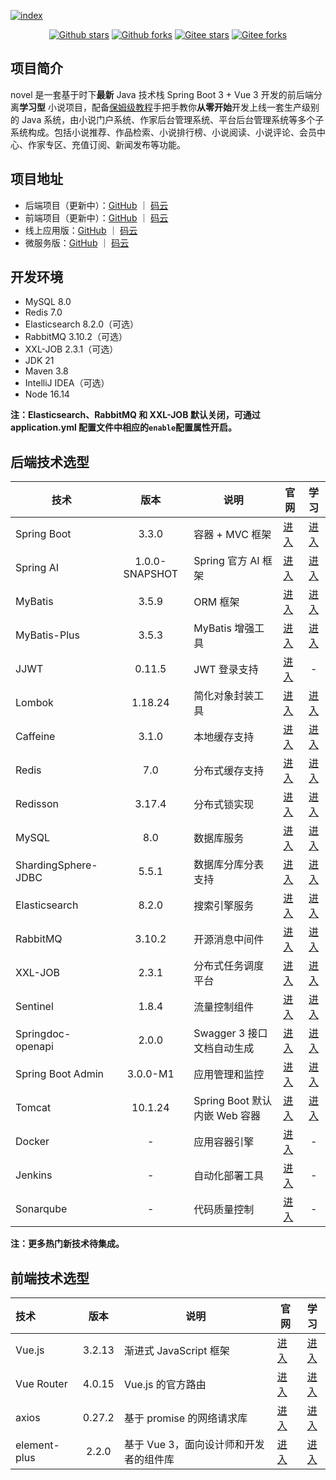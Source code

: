 [![index]( https://youdoc.github.io/img/tencent.jpg )]( https://cloud.tencent.com/act/cps/redirect?redirect=2446&cps_key=736e609d66e0ac4e57813316cec6fd0b&from=console )

<p align="center">
    <a href='https://github.com/201206030/novel'><img alt="Github stars" src="https://img.shields.io/github/stars/201206030/novel?logo=github"></a>
    <a href='https://github.com/201206030/novel'><img alt="Github forks" src="https://img.shields.io/github/forks/201206030/novel?logo=github"></a>
    <a href='https://gitee.com/novel_dev_team/novel'><img alt="Gitee stars" src="https://gitee.com/novel_dev_team/novel/badge/star.svg?theme=gitee"></a>
    <a href='https://gitee.com/novel_dev_team/novel'><img alt="Gitee forks" src="https://gitee.com/novel_dev_team/novel/badge/fork.svg?theme=gitee"></a>
</p>

## 项目简介

novel 是一套基于时下**最新** Java 技术栈 Spring Boot 3 + Vue 3 开发的前后端分离**学习型**
小说项目，配备[保姆级教程](https://docs.xxyopen.com/course/novel)手把手教你**从零开始**开发上线一套生产级别的 Java
系统，由小说门户系统、作家后台管理系统、平台后台管理系统等多个子系统构成。包括小说推荐、作品检索、小说排行榜、小说阅读、小说评论、会员中心、作家专区、充值订阅、新闻发布等功能。

## 项目地址

- 后端项目（更新中）：[GitHub](https://github.com/201206030/novel) ｜ [码云](https://gitee.com/novel_dev_team/novel)
- 前端项目（更新中）：[GitHub](https://github.com/201206030/novel-front-web)
  ｜ [码云](https://gitee.com/novel_dev_team/novel-front-web)
- 线上应用版：[GitHub](https://github.com/201206030/novel-plus) ｜ [码云](https://gitee.com/novel_dev_team/novel-plus)
- 微服务版：[GitHub](https://github.com/201206030/novel-cloud) ｜ [码云](https://gitee.com/novel_dev_team/novel-cloud)

## 开发环境

- MySQL 8.0
- Redis 7.0
- Elasticsearch 8.2.0（可选）
- RabbitMQ 3.10.2（可选）
- XXL-JOB 2.3.1（可选）
- JDK 21
- Maven 3.8
- IntelliJ IDEA（可选）
- Node 16.14

**注：Elasticsearch、RabbitMQ 和 XXL-JOB 默认关闭，可通过 application.yml 配置文件中相应的`enable`配置属性开启。**

## 后端技术选型

| 技术                  |      版本      | 说明                      | 官网                              |                                                            学习                                                            |
|---------------------|:------------:|-------------------------| ------------------------------------ |:------------------------------------------------------------------------------------------------------------------------:|
| Spring Boot         |    3.3.0     | 容器 + MVC 框架             | [进入](https://spring.io/projects/spring-boot) |                            [进入](https://docs.spring.io/spring-boot/docs/3.0.0/reference/html)                            |
| Spring AI           |    1.0.0-SNAPSHOT     | Spring 官方 AI 框架         | [进入](https://spring.io/projects/spring-ai) |                                                          [进入](https://docs.spring.io/spring-ai/reference/)                                                          |
| MyBatis             |    3.5.9     | ORM 框架                  | [进入](http://www.mybatis.org)               |                                    [进入](https://mybatis.org/mybatis-3/zh/index.html)                                     |
| MyBatis-Plus        |    3.5.3     | MyBatis 增强工具            | [进入](https://baomidou.com/)                |                                         [进入](https://baomidou.com/pages/24112f/)                                         |
| JJWT                |    0.11.5    | JWT 登录支持                | [进入](https://github.com/jwtk/jjwt)         |                                                            -                                                             |
| Lombok              |   1.18.24    | 简化对象封装工具                | [进入](https://github.com/projectlombok/lombok) |                                       [进入](https://projectlombok.org/features/all)                                       |
| Caffeine            |    3.1.0     | 本地缓存支持                  | [进入](https://github.com/ben-manes/caffeine)            |                               [进入](https://github.com/ben-manes/caffeine/wiki/Home-zh-CN)                                |
| Redis               |     7.0      | 分布式缓存支持                 | [进入](https://redis.io)                |                                               [进入](https://redis.io/docs)                                                |
| Redisson            |    3.17.4    | 分布式锁实现                  | [进入](https://github.com/redisson/redisson)               |                            [进入](https://github.com/redisson/redisson/wiki/%E7%9B%AE%E5%BD%95)                            |
| MySQL               |     8.0      | 数据库服务                   | [进入](https://www.mysql.com)               |                     [进入](https://docs.oracle.com/en-us/iaas/mysql-database/doc/getting-started.html)                     |
| ShardingSphere-JDBC |    5.5.1     | 数据库分库分表支持               | [进入](https://shardingsphere.apache.org)               |                            [进入](https://shardingsphere.apache.org/document/5.1.1/cn/overview)                            |
| Elasticsearch       |    8.2.0     | 搜索引擎服务                  | [进入](https://www.elastic.co)               |                     [进入](https://www.elastic.co/guide/en/elasticsearch/reference/current/index.html)                     |
| RabbitMQ            |    3.10.2    | 开源消息中间件                 | [进入](https://www.rabbitmq.com)               |                             [进入](https://www.rabbitmq.com/tutorials/tutorial-one-java.html)                              |
| XXL-JOB             |    2.3.1     | 分布式任务调度平台               | [进入](https://www.xuxueli.com/xxl-job)               |                                          [进入](https://www.xuxueli.com/xxl-job)                                           |
| Sentinel            |    1.8.4     | 流量控制组件                  | [进入](https://github.com/alibaba/Sentinel)              |                            [进入](https://github.com/alibaba/Sentinel/wiki/%E4%B8%BB%E9%A1%B5)                             |
| Springdoc-openapi   |    2.0.0     | Swagger 3 接口文档自动生成      | [进入](https://github.com/springdoc/springdoc-openapi)              |                                               [进入](https://springdoc.org/)                                               |
| Spring Boot Admin   |   3.0.0-M1   | 应用管理和监控                 | [进入](https://github.com/codecentric/spring-boot-admin)              |                              [进入](https://codecentric.github.io/spring-boot-admin/3.0.0-M1)                              |
| Tomcat              | 10.1.24 | Spring Boot 默认内嵌 Web 容器 | [进入](https://tomcat.apache.org) |                                       [进入](https://tomcat.apache.org/tomcat-10.1-doc/index.html)                                       |
| Docker              |      -       | 应用容器引擎                  | [进入](https://www.docker.com/)             |                                                            -                                                             |
| Jenkins             |      -       | 自动化部署工具                 | [进入](https://github.com/jenkinsci/jenkins) |                                                            -                                                             |
| Sonarqube           |      -       | 代码质量控制                  | [进入](https://www.sonarqube.org/)          |                                                            -                                                             |

**注：更多热门新技术待集成。**

## 前端技术选型

| 技术               |  版本   | 说明                       | 官网                                |                        学习                         |
| :----------------- | :-----: | -------------------------- | --------------------------------------- | :-------------------------------------------------: |
| Vue.js        |  3.2.13  | 渐进式 JavaScript 框架 | [进入](https://vuejs.org)  |   [进入](https://staging-cn.vuejs.org/guide/introduction.html)    |
| Vue Router            |  4.0.15  | Vue.js 的官方路由                    | [进入](https://router.vuejs.org)                  | [进入](https://router.vuejs.org/zh/guide/) |
| axios       |  0.27.2  | 基于 promise 的网络请求库               | [进入](https://axios-http.com)                  |     [进入](https://axios-http.com/zh/docs/intro)      |
| element-plus               | 2.2.0  | 基于 Vue 3，面向设计师和开发者的组件库   | [进入](https://element-plus.org)            |   [进入](https://element-plus.org/zh-CN/guide/design.html)   |
